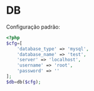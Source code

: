 # DB
Configuração padrão:
```php
<?php
$cfg=[
    'database_type' => 'mysql',
    'database_name' => 'test',
    'server' => 'localhost',
    'username' => 'root',
    'password' => ''
];
$db=db($cfg);
```
